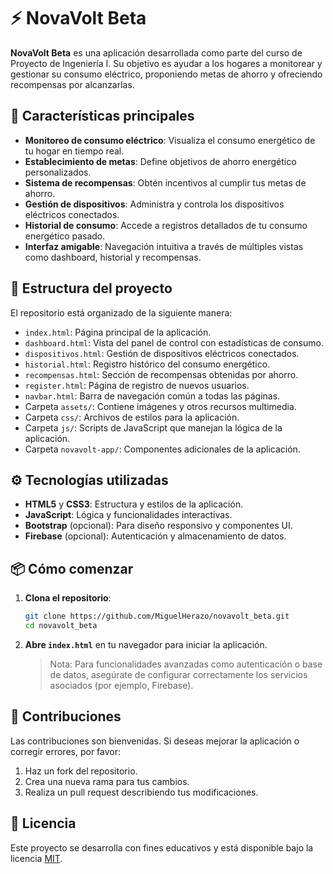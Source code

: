 # ⚡ NovaVolt Beta

**NovaVolt Beta** es una aplicación desarrollada como parte del curso de Proyecto de Ingeniería I. Su objetivo es ayudar a los hogares a monitorear y gestionar su consumo eléctrico, proponiendo metas de ahorro y ofreciendo recompensas por alcanzarlas.

## 🚀 Características principales

- **Monitoreo de consumo eléctrico**: Visualiza el consumo energético de tu hogar en tiempo real.
- **Establecimiento de metas**: Define objetivos de ahorro energético personalizados.
- **Sistema de recompensas**: Obtén incentivos al cumplir tus metas de ahorro.
- **Gestión de dispositivos**: Administra y controla los dispositivos eléctricos conectados.
- **Historial de consumo**: Accede a registros detallados de tu consumo energético pasado.
- **Interfaz amigable**: Navegación intuitiva a través de múltiples vistas como dashboard, historial y recompensas.

## 🧩 Estructura del proyecto

El repositorio está organizado de la siguiente manera:

- `index.html`: Página principal de la aplicación.
- `dashboard.html`: Vista del panel de control con estadísticas de consumo.
- `dispositivos.html`: Gestión de dispositivos eléctricos conectados.
- `historial.html`: Registro histórico del consumo energético.
- `recompensas.html`: Sección de recompensas obtenidas por ahorro.
- `register.html`: Página de registro de nuevos usuarios.
- `navbar.html`: Barra de navegación común a todas las páginas.
- Carpeta `assets/`: Contiene imágenes y otros recursos multimedia.
- Carpeta `css/`: Archivos de estilos para la aplicación.
- Carpeta `js/`: Scripts de JavaScript que manejan la lógica de la aplicación.
- Carpeta `novavolt-app/`: Componentes adicionales de la aplicación.

## ⚙️ Tecnologías utilizadas

- **HTML5** y **CSS3**: Estructura y estilos de la aplicación.
- **JavaScript**: Lógica y funcionalidades interactivas.
- **Bootstrap** (opcional): Para diseño responsivo y componentes UI.
- **Firebase** (opcional): Autenticación y almacenamiento de datos.

## 📦 Cómo comenzar

1. **Clona el repositorio**:

   ```bash
   git clone https://github.com/MiguelHerazo/novavolt_beta.git
   cd novavolt_beta
   ```

2. **Abre `index.html`** en tu navegador para iniciar la aplicación.

   > Nota: Para funcionalidades avanzadas como autenticación o base de datos, asegúrate de configurar correctamente los servicios asociados (por ejemplo, Firebase).

## 🤝 Contribuciones

Las contribuciones son bienvenidas. Si deseas mejorar la aplicación o corregir errores, por favor:

1. Haz un fork del repositorio.
2. Crea una nueva rama para tus cambios.
3. Realiza un pull request describiendo tus modificaciones.

## 📄 Licencia

Este proyecto se desarrolla con fines educativos y está disponible bajo la licencia [MIT](LICENSE).
